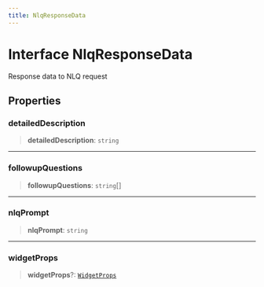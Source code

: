 ```yaml
---
title: NlqResponseData
---
```


# Interface NlqResponseData

Response data to NLQ request

## Properties

### detailedDescription

> **detailedDescription**: `string`

***

### followupQuestions

> **followupQuestions**: `string`[]

***

### nlqPrompt

> **nlqPrompt**: `string`

***

### widgetProps

> **widgetProps**?: [`WidgetProps`](../type-aliases/type-alias.WidgetProps.md)
